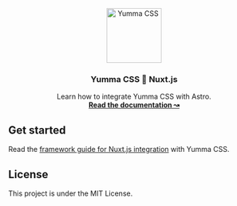 <div align="center">
  <a href="https://yummacss.com" target="_blank" target="_blank" rel="noopener noreferrer">
    <img alt="Yumma CSS" src="https://www.yummacss.com/trademark/mark.png" width="110" style="max-width: 100%;">
  </a>
</div>

<h3 align="center">Yumma CSS 🤝 Nuxt.js</h3>

<p align="center">
  Learn how to integrate Yumma CSS with Astro.
  <br>
  <a href="https://yummacss.com"><strong>Read the documentation ↝</strong></a>

## Get started

Read the [framework guide for Nuxt.js integration](https://www.yummacss.com/docs/guides/nuxtjs) with Yumma CSS.

## License

This project is under the MIT License.
